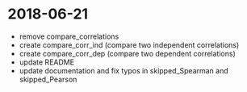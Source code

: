 # 2018-06-21
- remove compare_correlations
- create compare_corr_ind (compare two independent correlations)
- create compare_corr_dep (compare two dependent correlations)
- update README
- update documentation and fix typos in skipped_Spearman and skipped_Pearson